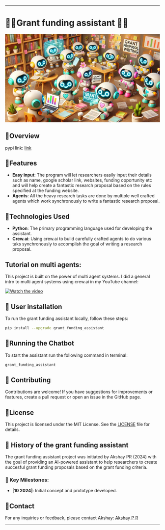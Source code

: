 
----------------------------------------------------------------------------------------------------------------------------------------------------------------------------------------------

# 🍁🍁Grant funding assistant 🍁🍁

![Grant funding assistant](joyful_bots_collaborating.jpg)

## 🚀Overview 

pypi link: [link](https://pypi.org/project/grant-funding-assistant/)

## 🚀Features 
- **Easy input**: The program will let researchers easily input their details such as name, google scholar link, websites, funding opportunity etc and will 
                   help create a fantastic research proposal based on the rules specified at the funding website.
- **Agents**: All the heavy research tasks are done by multiple well crafted agents which work synchronously to write a fantastic research proposal. 

## 🚀Technologies Used 
- **Python**: The primary programming language used for developing the assistant.
- **Crew.ai**: Using crew.ai to build carefully crafted agents to do various taks synchronously to accomplish the goal of writing a research proposal.

## Tutorial on multi agents:

This project is built on the power of multi agent systems. I did a general intro to multi agent systems using crew.ai in my YouTube channel:

[![Watch the video](https://img.youtube.com/vi/T9zm4ya8G8A/maxresdefault.jpg)](https://www.youtube.com/watch?v=T9zm4ya8G8A&t=1613s)



## 🚀 User installation 
To run the grant funding assistant locally, follow these steps:

   ```bash
  pip install --upgrade grant_funding_assistant
   ```

## 🚀Running the Chatbot 
To start the assistant run the following command in terminal:
```bash
grant_funding_assistant
```


## 🚀 Contributing 
Contributions are welcome! If you have suggestions for improvements or features, create a pull request or open an issue in the GitHub page.

## 🚀License 
This project is licensed under the MIT License. See the [LICENSE](LICENSE.txt) file for details.


## 🚀 History of the grant funding assistant

The grant funding assistant project was initiated by Akshay PR (2024) with the goal of providing an AI-powered assistant to help researchers to create succesful grant funding proposals
based on the grant funding criteria. 


### 🚀 Key Milestones:
- **[10 2024]**: Initial concept and prototype developed.


## 🚀Contact
For any inquiries or feedback, please contact Akshay: [Akshay P R](mailto:akshaypr314159@gmail.com)

-----------------------------------------------------------------------------------------------------------------------------------------------------------------------


